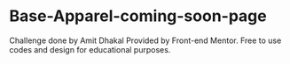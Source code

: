 # Base-Apparel-coming-soon-page
Challenge done by Amit Dhakal Provided by Front-end Mentor. Free to use codes and design for educational purposes.
